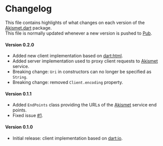 # Changelog
This file contains highlights of what changes on each version of the [Akismet.dart](https://pub.dartlang.org/packages/akismet) package.  
This file is normally updated whenever a new version is pushed to [Pub](https://pub.dartlang.org).

#### Version 0.2.0
* Added new client implementation based on [dart:html](https://api.dartlang.org/dart_html.html).
* Added server implementation used to proxy client requests to [Akismet](https://akismet.com) service.
* Breaking change: `Uri` in constructors can no longer be specified as `String`.
* Breaking change: removed `Client.encoding` property.

#### Version 0.1.1
* Added `EndPoints` class providing the URLs of the [Akismet](https://akismet.com) service end points.
* Fixed issue [#1](https://github.com/cedx/akismet.dart/issues/1).

#### Version 0.1.0
* Initial release: client implementation based on [dart:io](https://api.dartlang.org/dart_io.html).